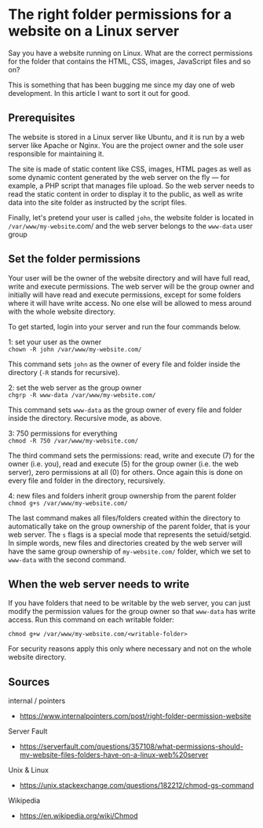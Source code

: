 # The right folder permissions for a website on a Linux server

Say you have a website running on Linux. What are the correct permissions for the folder that contains the HTML, CSS, images, JavaScript files and so on?

This is something that has been bugging me since my day one of web development. In this article I want to sort it out for good.

## Prerequisites

The website is stored in a Linux server like Ubuntu, and it is run by a web server like Apache or Nginx. You are the project owner and the sole user responsible for maintaining it.

The site is made of static content like CSS, images, HTML pages as well as some dynamic content generated by the web server on the fly — for example, a PHP script that manages file upload. So the web server needs to read the static content in order to display it to the public, as well as write data into the site folder as instructed by the script files.

Finally, let's pretend your user is called `john`, the website folder is located in `/var/www/my-website`.com/ and the web server belongs to the `www-data` user group

## Set the folder permissions

Your user will be the owner of the website directory and will have full read, write and execute permissions. The web server will be the group owner and initially will have read and execute permissions, except for some folders where it will have write access. No one else will be allowed to mess around with the whole website directory.

To get started, login into your server and run the four commands below.

1: set your user as the owner  
`chown -R john /var/www/my-website.com/`

This command sets `john` as the owner of every file and folder inside the directory (`-R` stands for recursive).

2: set the web server as the group owner  
`chgrp -R www-data /var/www/my-website.com/` 

This command sets `www-data` as the group owner of every file and folder inside the directory. Recursive mode, as above.

3: 750 permissions for everything  
`chmod -R 750 /var/www/my-website.com/`

The third command sets the permissions: read, write and execute (7) for the owner (i.e. you), read and execute (5) for the group owner (i.e. the web server), zero permissions at all (0) for others. Once again this is done on every file and folder in the directory, recursively.

4: new files and folders inherit group ownership from the parent folder  
`chmod g+s /var/www/my-website.com/`

The last command makes all files/folders created within the directory to automatically take on the group ownership of the parent folder, that is your web server. The `s` flags is a special mode that represents the setuid/setgid. In simple words, new files and directories created by the web server will have the same group ownership of `my-website.com/` folder, which we set to `www-data` with the second command.

## When the web server needs to write

If you have folders that need to be writable by the web server, you can just modify the permission values for the group owner so that `www-data` has write access. Run this command on each writable folder:

`chmod g+w /var/www/my-website.com/<writable-folder>`

For security reasons apply this only where necessary and not on the whole website directory.


## Sources

internal / pointers 
- https://www.internalpointers.com/post/right-folder-permission-website

Server Fault 
- https://serverfault.com/questions/357108/what-permissions-should-my-website-files-folders-have-on-a-linux-web%20server

Unix & Linux 
- https://unix.stackexchange.com/questions/182212/chmod-gs-command

Wikipedia 
- https://en.wikipedia.org/wiki/Chmod